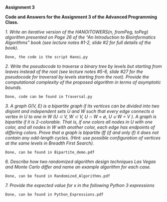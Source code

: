 **Assignment 3**

**Code and Answers for the Assignment 3 of the Advanced Programming Class.**

*1. Write an iterative version of the HANOITOWERS(n, fromPeg, toPeg) algorithm presented on Page 26 of the “An Introduction to Bioinformatics Algorithms” book (see lecture notes #1-2, slide #2 for full details of the book).*

	Done, the code is the script Hanoi.py

*2. Write the pseudocode to traverse a binary tree by levels but starting from leaves instead of the root (see lecture notes #5-6, slide #27 for the pseudocode for traversal by levels starting from the root). Provide the computational complexity of the proposed algorithm in terms of asymptotic bounds.*

	Done, code can be found in Traversal.py

*3. A graph G(V, E) is a bipartite graph if its vertices can be divided into two disjoint and independent sets U and W such that every edge connects a vertex in U to one in W (U ⊂ V, W ⊂ V, U ∩ W = ∅, U ∪ W = V ). A graph is bipartite if it is 2-colorable. That is, if one colors all nodes in U with one color, and all nodes in W with another color, each edge has endpoints of differing colors. Prove that a graph is bipartite iff (if and only if) it does not contain any odd-length cycles. (Hint: use possible configuration of vertices at the same levels in Breadth First Search).*

	Done, can be found in Bipartite_demo.pdf

*6. Describe how two randomized algorithm design techniques Las Vegas and Monte Carlo differ and name an example algorithm for each case.*

	Done, can be found in Randomized_Algorithms.pdf

*7. Provide the expected value for x in the following Python 3 expressions*

	Done, can be found in Python_Expressions.pdf
